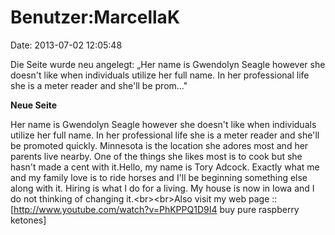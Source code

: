 Benutzer:MarcellaK
==================

Date: 2013-07-02 12:05:48

Die Seite wurde neu angelegt: „Her name is Gwendolyn Seagle however she
doesn\'t like when individuals utilize her full name. In her
professional life she is a meter reader and she\'ll be prom..."

**Neue Seite**

<div>

Her name is Gwendolyn Seagle however she doesn\'t like when individuals
utilize her full name. In her professional life she is a meter reader
and she\'ll be promoted quickly. Minnesota is the location she adores
most and her parents live nearby. One of the things she likes most is to
cook but she hasn\'t made a cent with it.Hello, my name is Tory Adcock.
Exactly what me and my family love is to ride horses and I\'ll be
beginning something else along with it. Hiring is what I do for a
living. My house is now in Iowa and I do not thinking of changing
it.\<br\>\<br\>Also visit my web page ::
\[http://www.youtube.com/watch?v=PhKPPQ1D9I4 buy pure raspberry
ketones\]

</div>
